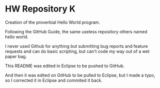 # HW Repository K
Creation of the proverbial Hello World program.

Following the GitHub Guide, the same useless repository others named hello world.

I never used Github for anything but submitting bug reports and feature requests and can do basic scripting, but can't code my way out of a wet paper bag.

This README was edited in Eclipse to be pushed to GitHub.

And then it was edited on GitHub to be pulled to Eclipse, but I made a typo, so I corrected it in Eclipse and commited it back.
